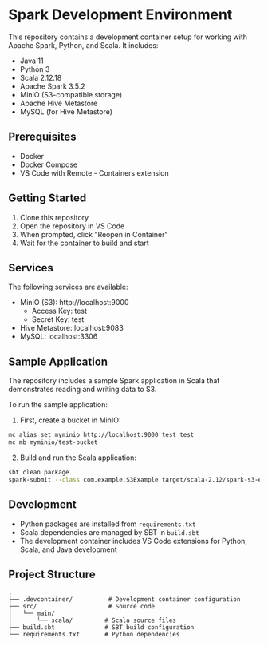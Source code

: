 # Spark Development Environment

This repository contains a development container setup for working with Apache Spark, Python, and Scala. It includes:
- Java 11
- Python 3
- Scala 2.12.18
- Apache Spark 3.5.2
- MinIO (S3-compatible storage)
- Apache Hive Metastore
- MySQL (for Hive Metastore)

## Prerequisites

- Docker
- Docker Compose
- VS Code with Remote - Containers extension

## Getting Started

1. Clone this repository
2. Open the repository in VS Code
3. When prompted, click "Reopen in Container"
4. Wait for the container to build and start

## Services

The following services are available:
- MinIO (S3): http://localhost:9000
  - Access Key: test
  - Secret Key: test
- Hive Metastore: localhost:9083
- MySQL: localhost:3306

## Sample Application

The repository includes a sample Spark application in Scala that demonstrates reading and writing data to S3.

To run the sample application:

1. First, create a bucket in MinIO:
```bash
mc alias set myminio http://localhost:9000 test test
mc mb myminio/test-bucket
```

2. Build and run the Scala application:
```bash
sbt clean package
spark-submit --class com.example.S3Example target/scala-2.12/spark-s3-example_2.12-0.1.jar
```

## Development

- Python packages are installed from `requirements.txt`
- Scala dependencies are managed by SBT in `build.sbt`
- The development container includes VS Code extensions for Python, Scala, and Java development

## Project Structure

```
.
├── .devcontainer/          # Development container configuration
├── src/                    # Source code
│   └── main/
│       └── scala/         # Scala source files
├── build.sbt              # SBT build configuration
└── requirements.txt       # Python dependencies
```